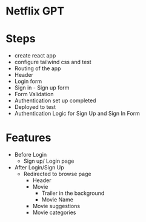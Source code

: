 # Netflix GPT

# Steps

- create react app
- configure tailwind css and test
- Routing of the app
- Header
- Login form
- Sign in - Sign up form
- Form Validation
- Authentication set up completed
- Deployed to test
- Authentication Logic for Sign Up and Sign In Form

# Features

- Before Login
  - Sign up/ Login page
- After Login/Sign Up
  - Redirected to browse page
    - Header
    - Movie
      - Trailer in the background
      - Movie Name
    - Movie suggestions
    - Movie categories
